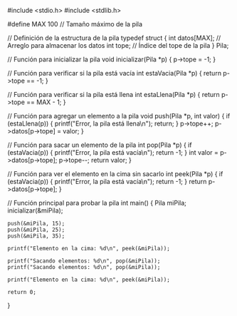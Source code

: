 #include <stdio.h>
#include <stdlib.h>

#define MAX 100  // Tamaño máximo de la pila

// Definición de la estructura de la pila
typedef struct {
    int datos[MAX]; // Arreglo para almacenar los datos
    int tope;       // Índice del tope de la pila
} Pila;

// Función para inicializar la pila
void inicializar(Pila *p) {
    p->tope = -1;
}

// Función para verificar si la pila está vacía
int estaVacia(Pila *p) {
    return p->tope == -1;
}

// Función para verificar si la pila está llena
int estaLlena(Pila *p) {
    return p->tope == MAX - 1;
}

// Función para agregar un elemento a la pila
void push(Pila *p, int valor) {
    if (estaLlena(p)) {
        printf("Error, la pila está llena\n");
        return;
    }
    p->tope++;
    p->datos[p->tope] = valor;
}

// Función para sacar un elemento de la pila
int pop(Pila *p) {
    if (estaVacia(p)) {
        printf("Error, la pila está vacía\n");
        return -1; 
    }
    int valor = p->datos[p->tope];
    p->tope--;
    return valor;
}

// Función para ver el elemento en la cima sin sacarlo
int peek(Pila *p) {
    if (estaVacia(p)) {
        printf("Error, la pila está vacía\n");
        return -1;
    }
    return p->datos[p->tope];
}

// Función principal para probar la pila
int main() {
    Pila miPila;
    inicializar(&miPila);

    push(&miPila, 15);
    push(&miPila, 25);
    push(&miPila, 35);

    printf("Elemento en la cima: %d\n", peek(&miPila));

    printf("Sacando elementos: %d\n", pop(&miPila));
    printf("Sacando elementos: %d\n", pop(&miPila));

    printf("Elemento en la cima: %d\n", peek(&miPila));

    return 0;
}
